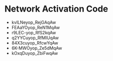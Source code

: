 # Network Activation Code
* kvILNeyop_RejGAqAw
* FEAaYOyop_ReN1MqAw
* r9LEC-yop_RfS2kqAw
* q2YYCuyop_RfMIUqAw
* 84X3cuyop_RfcwYqAw
* 6K-MWOyop_Ze5dMqAw
* kOxqDuyop_ZbiFwqAw